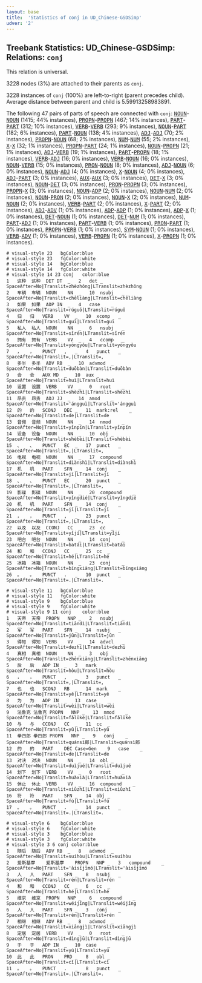 ```yaml
---
layout: base
title:  'Statistics of conj in UD_Chinese-GSDSimp'
udver: '2'
---
```


## Treebank Statistics: UD_Chinese-GSDSimp: Relations: `conj`

This relation is universal.

3228 nodes (3%) are attached to their parents as `conj`.

3228 instances of `conj` (100%) are left-to-right (parent precedes child).
Average distance between parent and child is 5.59913258983891.

The following 47 pairs of parts of speech are connected with `conj`: <tt><a href="zh_gsdsimp-pos-NOUN.html">NOUN</a></tt>-<tt><a href="zh_gsdsimp-pos-NOUN.html">NOUN</a></tt> (1415; 44% instances), <tt><a href="zh_gsdsimp-pos-PROPN.html">PROPN</a></tt>-<tt><a href="zh_gsdsimp-pos-PROPN.html">PROPN</a></tt> (467; 14% instances), <tt><a href="zh_gsdsimp-pos-PART.html">PART</a></tt>-<tt><a href="zh_gsdsimp-pos-PART.html">PART</a></tt> (312; 10% instances), <tt><a href="zh_gsdsimp-pos-VERB.html">VERB</a></tt>-<tt><a href="zh_gsdsimp-pos-VERB.html">VERB</a></tt> (293; 9% instances), <tt><a href="zh_gsdsimp-pos-NOUN.html">NOUN</a></tt>-<tt><a href="zh_gsdsimp-pos-PART.html">PART</a></tt> (182; 6% instances), <tt><a href="zh_gsdsimp-pos-PART.html">PART</a></tt>-<tt><a href="zh_gsdsimp-pos-NOUN.html">NOUN</a></tt> (138; 4% instances), <tt><a href="zh_gsdsimp-pos-ADJ.html">ADJ</a></tt>-<tt><a href="zh_gsdsimp-pos-ADJ.html">ADJ</a></tt> (70; 2% instances), <tt><a href="zh_gsdsimp-pos-PROPN.html">PROPN</a></tt>-<tt><a href="zh_gsdsimp-pos-NOUN.html">NOUN</a></tt> (68; 2% instances), <tt><a href="zh_gsdsimp-pos-NUM.html">NUM</a></tt>-<tt><a href="zh_gsdsimp-pos-NUM.html">NUM</a></tt> (55; 2% instances), <tt><a href="zh_gsdsimp-pos-X.html">X</a></tt>-<tt><a href="zh_gsdsimp-pos-X.html">X</a></tt> (32; 1% instances), <tt><a href="zh_gsdsimp-pos-PROPN.html">PROPN</a></tt>-<tt><a href="zh_gsdsimp-pos-PART.html">PART</a></tt> (24; 1% instances), <tt><a href="zh_gsdsimp-pos-NOUN.html">NOUN</a></tt>-<tt><a href="zh_gsdsimp-pos-PROPN.html">PROPN</a></tt> (21; 1% instances), <tt><a href="zh_gsdsimp-pos-ADJ.html">ADJ</a></tt>-<tt><a href="zh_gsdsimp-pos-VERB.html">VERB</a></tt> (19; 1% instances), <tt><a href="zh_gsdsimp-pos-PART.html">PART</a></tt>-<tt><a href="zh_gsdsimp-pos-PROPN.html">PROPN</a></tt> (18; 1% instances), <tt><a href="zh_gsdsimp-pos-VERB.html">VERB</a></tt>-<tt><a href="zh_gsdsimp-pos-ADJ.html">ADJ</a></tt> (16; 0% instances), <tt><a href="zh_gsdsimp-pos-VERB.html">VERB</a></tt>-<tt><a href="zh_gsdsimp-pos-NOUN.html">NOUN</a></tt> (16; 0% instances), <tt><a href="zh_gsdsimp-pos-NOUN.html">NOUN</a></tt>-<tt><a href="zh_gsdsimp-pos-VERB.html">VERB</a></tt> (15; 0% instances), <tt><a href="zh_gsdsimp-pos-PRON.html">PRON</a></tt>-<tt><a href="zh_gsdsimp-pos-NOUN.html">NOUN</a></tt> (8; 0% instances), <tt><a href="zh_gsdsimp-pos-ADJ.html">ADJ</a></tt>-<tt><a href="zh_gsdsimp-pos-NOUN.html">NOUN</a></tt> (6; 0% instances), <tt><a href="zh_gsdsimp-pos-NOUN.html">NOUN</a></tt>-<tt><a href="zh_gsdsimp-pos-ADJ.html">ADJ</a></tt> (4; 0% instances), <tt><a href="zh_gsdsimp-pos-X.html">X</a></tt>-<tt><a href="zh_gsdsimp-pos-NOUN.html">NOUN</a></tt> (4; 0% instances), <tt><a href="zh_gsdsimp-pos-ADJ.html">ADJ</a></tt>-<tt><a href="zh_gsdsimp-pos-PART.html">PART</a></tt> (3; 0% instances), <tt><a href="zh_gsdsimp-pos-AUX.html">AUX</a></tt>-<tt><a href="zh_gsdsimp-pos-AUX.html">AUX</a></tt> (3; 0% instances), <tt><a href="zh_gsdsimp-pos-DET.html">DET</a></tt>-<tt><a href="zh_gsdsimp-pos-X.html">X</a></tt> (3; 0% instances), <tt><a href="zh_gsdsimp-pos-NOUN.html">NOUN</a></tt>-<tt><a href="zh_gsdsimp-pos-DET.html">DET</a></tt> (3; 0% instances), <tt><a href="zh_gsdsimp-pos-PRON.html">PRON</a></tt>-<tt><a href="zh_gsdsimp-pos-PROPN.html">PROPN</a></tt> (3; 0% instances), <tt><a href="zh_gsdsimp-pos-PROPN.html">PROPN</a></tt>-<tt><a href="zh_gsdsimp-pos-X.html">X</a></tt> (3; 0% instances), <tt><a href="zh_gsdsimp-pos-NOUN.html">NOUN</a></tt>-<tt><a href="zh_gsdsimp-pos-ADP.html">ADP</a></tt> (2; 0% instances), <tt><a href="zh_gsdsimp-pos-NOUN.html">NOUN</a></tt>-<tt><a href="zh_gsdsimp-pos-NUM.html">NUM</a></tt> (2; 0% instances), <tt><a href="zh_gsdsimp-pos-NOUN.html">NOUN</a></tt>-<tt><a href="zh_gsdsimp-pos-PRON.html">PRON</a></tt> (2; 0% instances), <tt><a href="zh_gsdsimp-pos-NOUN.html">NOUN</a></tt>-<tt><a href="zh_gsdsimp-pos-X.html">X</a></tt> (2; 0% instances), <tt><a href="zh_gsdsimp-pos-NUM.html">NUM</a></tt>-<tt><a href="zh_gsdsimp-pos-NOUN.html">NOUN</a></tt> (2; 0% instances), <tt><a href="zh_gsdsimp-pos-VERB.html">VERB</a></tt>-<tt><a href="zh_gsdsimp-pos-PART.html">PART</a></tt> (2; 0% instances), <tt><a href="zh_gsdsimp-pos-X.html">X</a></tt>-<tt><a href="zh_gsdsimp-pos-PART.html">PART</a></tt> (2; 0% instances), <tt><a href="zh_gsdsimp-pos-ADJ.html">ADJ</a></tt>-<tt><a href="zh_gsdsimp-pos-ADV.html">ADV</a></tt> (1; 0% instances), <tt><a href="zh_gsdsimp-pos-ADP.html">ADP</a></tt>-<tt><a href="zh_gsdsimp-pos-ADP.html">ADP</a></tt> (1; 0% instances), <tt><a href="zh_gsdsimp-pos-ADP.html">ADP</a></tt>-<tt><a href="zh_gsdsimp-pos-X.html">X</a></tt> (1; 0% instances), <tt><a href="zh_gsdsimp-pos-DET.html">DET</a></tt>-<tt><a href="zh_gsdsimp-pos-NOUN.html">NOUN</a></tt> (1; 0% instances), <tt><a href="zh_gsdsimp-pos-DET.html">DET</a></tt>-<tt><a href="zh_gsdsimp-pos-NUM.html">NUM</a></tt> (1; 0% instances), <tt><a href="zh_gsdsimp-pos-PART.html">PART</a></tt>-<tt><a href="zh_gsdsimp-pos-ADJ.html">ADJ</a></tt> (1; 0% instances), <tt><a href="zh_gsdsimp-pos-PART.html">PART</a></tt>-<tt><a href="zh_gsdsimp-pos-VERB.html">VERB</a></tt> (1; 0% instances), <tt><a href="zh_gsdsimp-pos-PRON.html">PRON</a></tt>-<tt><a href="zh_gsdsimp-pos-PART.html">PART</a></tt> (1; 0% instances), <tt><a href="zh_gsdsimp-pos-PROPN.html">PROPN</a></tt>-<tt><a href="zh_gsdsimp-pos-VERB.html">VERB</a></tt> (1; 0% instances), <tt><a href="zh_gsdsimp-pos-SYM.html">SYM</a></tt>-<tt><a href="zh_gsdsimp-pos-NOUN.html">NOUN</a></tt> (1; 0% instances), <tt><a href="zh_gsdsimp-pos-VERB.html">VERB</a></tt>-<tt><a href="zh_gsdsimp-pos-ADV.html">ADV</a></tt> (1; 0% instances), <tt><a href="zh_gsdsimp-pos-VERB.html">VERB</a></tt>-<tt><a href="zh_gsdsimp-pos-PROPN.html">PROPN</a></tt> (1; 0% instances), <tt><a href="zh_gsdsimp-pos-X.html">X</a></tt>-<tt><a href="zh_gsdsimp-pos-PROPN.html">PROPN</a></tt> (1; 0% instances).


~~~ conllu
# visual-style 23	bgColor:blue
# visual-style 23	fgColor:white
# visual-style 14	bgColor:blue
# visual-style 14	fgColor:white
# visual-style 14 23 conj	color:blue
1	这种	这种	DET	DT	_	2	det	_	SpaceAfter=No|Translit=zhèzhǒng|LTranslit=zhèzhǒng
2	车辆	车辆	NOUN	NN	_	10	nsubj	_	SpaceAfter=No|Translit=chēliàng|LTranslit=chēliàng
3	如果	如果	ADP	IN	_	4	case	_	SpaceAfter=No|Translit=rúguǒ|LTranslit=rúguǒ
4	归	归	VERB	VV	_	10	xcomp	_	SpaceAfter=No|Translit=guī|LTranslit=guī
5	私人	私人	NOUN	NN	_	6	nsubj	_	SpaceAfter=No|Translit=sīrén|LTranslit=sīrén
6	拥有	拥有	VERB	VV	_	4	ccomp	_	SpaceAfter=No|Translit=yōngyǒu|LTranslit=yōngyǒu
7	，	，	PUNCT	,	_	4	punct	_	SpaceAfter=No|Translit=,|LTranslit=,
8	多半	多半	ADV	RB	_	10	advmod	_	SpaceAfter=No|Translit=duōbàn|LTranslit=duōbàn
9	会	会	AUX	MD	_	10	aux	_	SpaceAfter=No|Translit=huì|LTranslit=huì
10	设置	设置	VERB	VV	_	0	root	_	SpaceAfter=No|Translit=shèzhì|LTranslit=shèzhì
11	昂贵	昂贵	ADJ	JJ	_	14	amod	_	SpaceAfter=No|Translit='ángguì|LTranslit='ángguì
12	的	的	SCONJ	DEC	_	11	mark:rel	_	SpaceAfter=No|Translit=de|LTranslit=de
13	音频	音频	NOUN	NN	_	14	nmod	_	SpaceAfter=No|Translit=yīnpín|LTranslit=yīnpín
14	设备	设备	NOUN	NN	_	10	obj	_	SpaceAfter=No|Translit=shèbèi|LTranslit=shèbèi
15	、	、	PUNCT	EC	_	17	punct	_	SpaceAfter=No|Translit=,|LTranslit=,
16	电视	电视	NOUN	NN	_	17	compound	_	SpaceAfter=No|Translit=diànshì|LTranslit=diànshì
17	机	机	PART	SFN	_	14	conj	_	SpaceAfter=No|Translit=jī|LTranslit=jī
18	、	、	PUNCT	EC	_	20	punct	_	SpaceAfter=No|Translit=,|LTranslit=,
19	影碟	影碟	NOUN	NN	_	20	compound	_	SpaceAfter=No|Translit=yǐngdié|LTranslit=yǐngdié
20	机	机	PART	SFN	_	14	conj	_	SpaceAfter=No|Translit=jī|LTranslit=jī
21	，	，	PUNCT	,	_	23	punct	_	SpaceAfter=No|Translit=,|LTranslit=,
22	以及	以及	CCONJ	CC	_	23	cc	_	SpaceAfter=No|Translit=yǐjí|LTranslit=yǐjí
23	吧台	吧台	NOUN	NN	_	14	conj	_	SpaceAfter=No|Translit=batái|LTranslit=batái
24	和	和	CCONJ	CC	_	25	cc	_	SpaceAfter=No|Translit=hé|LTranslit=hé
25	冰箱	冰箱	NOUN	NN	_	23	conj	_	SpaceAfter=No|Translit=bīngxiāng|LTranslit=bīngxiāng
26	。	。	PUNCT	.	_	10	punct	_	SpaceAfter=No|Translit=.|LTranslit=.

~~~


~~~ conllu
# visual-style 11	bgColor:blue
# visual-style 11	fgColor:white
# visual-style 9	bgColor:blue
# visual-style 9	fgColor:white
# visual-style 9 11 conj	color:blue
1	天帝	天帝	PROPN	NNP	_	2	nsubj	_	SpaceAfter=No|Translit=tiāndì|LTranslit=tiāndì
2	军	军	PART	SFN	_	14	nsubj	_	SpaceAfter=No|Translit=jūn|LTranslit=jūn
3	得知	得知	VERB	VV	_	14	advcl	_	SpaceAfter=No|Translit=dezhī|LTranslit=dezhī
4	真相	真相	NOUN	NN	_	3	obj	_	SpaceAfter=No|Translit=zhēnxiāng|LTranslit=zhēnxiāng
5	后	后	ADP	IN	_	3	mark	_	SpaceAfter=No|Translit=hòu|LTranslit=hòu
6	，	，	PUNCT	,	_	3	punct	_	SpaceAfter=No|Translit=,|LTranslit=,
7	也	也	SCONJ	RB	_	14	mark	_	SpaceAfter=No|Translit=yě|LTranslit=yě
8	为	为	ADP	IN	_	13	case	_	SpaceAfter=No|Translit=wèi|LTranslit=wèi
9	法鲁克	法鲁克	PROPN	NNP	_	13	nmod	_	SpaceAfter=No|Translit=fǎlǔkè|LTranslit=fǎlǔkè
10	与	与	CCONJ	CC	_	11	cc	_	SpaceAfter=No|Translit=yǔ|LTranslit=yǔ
11	拳四郎	拳四郎	PROPN	NNP	_	9	conj	_	SpaceAfter=No|Translit=quánsì郎|LTranslit=quánsì郎
12	的	的	PART	DEC	Case=Gen	9	case	_	SpaceAfter=No|Translit=de|LTranslit=de
13	对决	对决	NOUN	NN	_	14	obl	_	SpaceAfter=No|Translit=duìjué|LTranslit=duìjué
14	划下	划下	VERB	VV	_	0	root	_	SpaceAfter=No|Translit=huàxià|LTranslit=huàxià
15	休止	休止	VERB	VV	_	16	compound	_	SpaceAfter=No|Translit=xiūzhǐ|LTranslit=xiūzhǐ
16	符	符	PART	SFN	_	14	obj	_	SpaceAfter=No|Translit=fú|LTranslit=fú
17	。	。	PUNCT	.	_	14	punct	_	SpaceAfter=No|Translit=.|LTranslit=.

~~~


~~~ conllu
# visual-style 6	bgColor:blue
# visual-style 6	fgColor:white
# visual-style 3	bgColor:blue
# visual-style 3	fgColor:white
# visual-style 3 6 conj	color:blue
1	随后	随后	ADV	RB	_	8	advmod	_	SpaceAfter=No|Translit=suíhòu|LTranslit=suíhòu
2	爱斯基摩	爱斯基摩	PROPN	NNP	_	3	compound	_	SpaceAfter=No|Translit='àisījīmó|LTranslit='àisījīmó
3	人	人	PART	SFN	_	8	nsubj	_	SpaceAfter=No|Translit=rén|LTranslit=rén
4	和	和	CCONJ	CC	_	6	cc	_	SpaceAfter=No|Translit=hé|LTranslit=hé
5	维京	维京	PROPN	NNP	_	6	compound	_	SpaceAfter=No|Translit=wéijīng|LTranslit=wéijīng
6	人	人	PART	SFN	_	3	conj	_	SpaceAfter=No|Translit=rén|LTranslit=rén
7	相继	相继	ADV	RB	_	8	advmod	_	SpaceAfter=No|Translit=xiāngjì|LTranslit=xiāngjì
8	定居	定居	VERB	VV	_	0	root	_	SpaceAfter=No|Translit=dìngjū|LTranslit=dìngjū
9	于	于	ADP	IN	_	10	case	_	SpaceAfter=No|Translit=yú|LTranslit=yú
10	此	此	PRON	PRD	_	8	obl	_	SpaceAfter=No|Translit=cǐ|LTranslit=cǐ
11	。	。	PUNCT	.	_	8	punct	_	SpaceAfter=No|Translit=.|LTranslit=.

~~~


